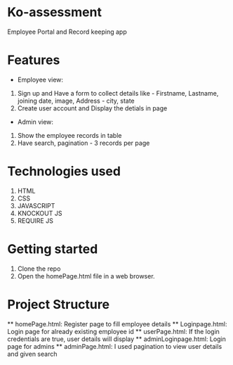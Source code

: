# Ko-assessment
Employee Portal and Record keeping app

# Features
- Employee view: 
1. Sign up and Have a form to collect details like - Firstname, Lastname, joining date, image, Address - city, state
2. Create user account and Display the detials in page

- Admin view: 
1. Show the employee records in table
2. Have search, pagination - 3 records per page

# Technologies used
1. HTML
2. CSS
3. JAVASCRIPT
4. KNOCKOUT JS
5. REQUIRE JS

# Getting started
1. Clone the repo
2. Open the homePage.html file in a web browser.

# Project Structure
** homePage.html: Register page to fill employee details
** Loginpage.html: Login page for already existing employee id
** userPage.html: If the login credentials are true, user details will display 
** adminLoginpage.html: Login page for admins
** adminPage.html: I used pagination to view user details and given search
